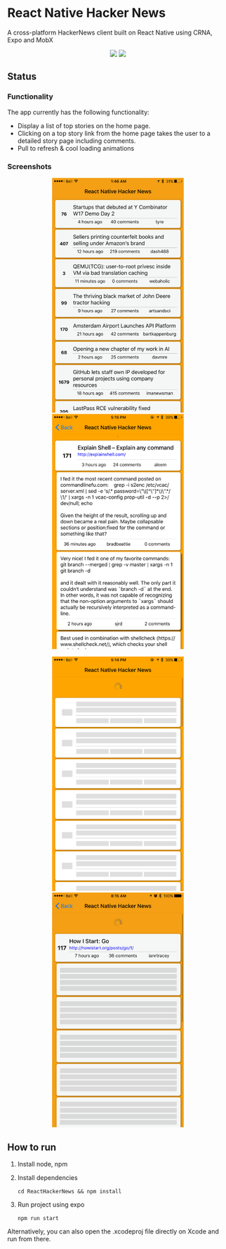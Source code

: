 # React Native Hacker News

A cross-platform HackerNews client built on React Native using CRNA, Expo and MobX

<p align="center">
    <a href="https://exp.host/@gejose/hacker-news"><img src="https://raw.githubusercontent.com/G2Jose/ReactHackerNews/master/screenshots/expo.png" width="300" /></a>
    <a href="https://itunes.apple.com/WebObjects/MZStore.woa/wa/viewSoftware?id=1220272464&mt=8"><img src="https://raw.githubusercontent.com/G2Jose/ReactHackerNews/master/screenshots/Download_on_the_App_Store_Badge_US-UK_135x40.svg" width="300" /></a>
</p>

## Status

### Functionality 
The app currently has the following functionality:

- Display a list of top stories on the home page.
- Clicking on a top story link from the home page takes the user to a detailed story page including comments.
- Pull to refresh & cool loading animations

### Screenshots
<p align="center">
<img src="https://raw.githubusercontent.com/G2Jose/ReactNative-HackerNews/master/screenshots/headlines.png" width="300" />  <img src="https://raw.githubusercontent.com/G2Jose/ReactNative-HackerNews/master/screenshots/story.png" width="300" />
</p>
<p align="center"><img src="https://raw.githubusercontent.com/G2Jose/ReactNative-HackerNews/master/screenshots/headlines_loading.png" width="300" />  <img src="https://raw.githubusercontent.com/G2Jose/ReactNative-HackerNews/master/screenshots/story_loading.png" width="300" /></p>

## How to run
1. Install node, npm
2. Install dependencies

    ```
    cd ReactHackerNews && npm install
    ```

3. Run project using expo
    
    ```
    npm run start
    ```

Alternatively, you can also open the .xcodeproj file directly on Xcode and run from there.
